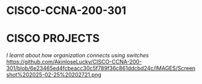 # CISCO-CCNA-200-301
# CISCO PROJECTS
*I learnt about how organization connects using switches*
https://github.com/AkinloseLucky/CISCO-CCNA-200-301/blob/6e23465ed4fcbeacc30c5f789f36c861ddcbd24c/IMAGES/Screenshot%202025-02-25%20202721.png
